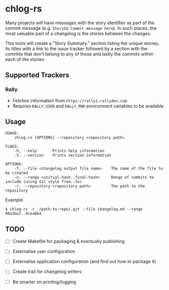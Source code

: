 # chlog-rs

Many projects will have messages with the story identifier as part of the commit message (e.g. `StoryId Commit message here`). In such places, the most valuable part of a changelog is the stories between the changes.

This tools will create a "Story Summary." section listing the unique stories, its titles with a link to the issue tracker followed by a section with the commits that don't belong to any of those and lastly the commits within each of the stories.

## Supported Trackers

### Rally

* Fetches information from `https://rally1.rallydev.com`
* Requires `RALLY_USER` and `RALLY_PWD` environment variables to be available

## Usage

```
USAGE:
    chlog-rs [OPTIONS] --repository <repository path>

FLAGS:
    -h, --help       Prints help information
    -V, --version    Prints version information

OPTIONS:
    -f, --file <changelog output file name>    The name of the file to be created
    -n, --range <initial-hash..final-hash>     Range of commits to include (using Git style from..to)
    -r, --repository <repository path>         The path to the repository
```

Example

`$ chlog-rs -r ./path-to-repo/.git --file changelog.md --range 06a3ba7..9cea8b4`

## TODO

* [ ] Create Makefile for packaging & eventually publishing
* [ ] Externalise user configuration
* [ ] Externalise application configuration (and find out how to package it)
* [ ] Create trait for changelog writers
* [ ] Be smarter on printing/logging

